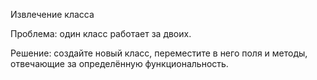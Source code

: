 Извлечение класса

Проблема: один класс работает за двоих.

Решение: создайте новый класс, переместите в него поля и методы, отвечающие за определённую функциональность.
